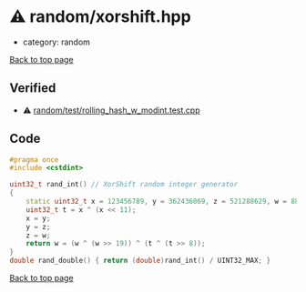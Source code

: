<!-- mathjax config similar to math.stackexchange -->
<script type="text/javascript" async
  src="https://cdnjs.cloudflare.com/ajax/libs/mathjax/2.7.5/MathJax.js?config=TeX-MML-AM_CHTML">
</script>
<script type="text/x-mathjax-config">
  MathJax.Hub.Config({
    TeX: { equationNumbers: { autoNumber: "AMS" }},
    tex2jax: {
      inlineMath: [ ['$','$'] ],
      processEscapes: true
    },
    "HTML-CSS": { matchFontHeight: false },
    displayAlign: "left",
    displayIndent: "2em"
  });
</script>

<script type="text/javascript" src="https://cdnjs.cloudflare.com/ajax/libs/jquery/3.4.1/jquery.min.js"></script>
<script src="https://cdn.jsdelivr.net/npm/jquery-balloon-js@1.1.2/jquery.balloon.min.js" integrity="sha256-ZEYs9VrgAeNuPvs15E39OsyOJaIkXEEt10fzxJ20+2I=" crossorigin="anonymous"></script>
<script type="text/javascript" src="../../assets/js/copy-button.js"></script>
<link rel="stylesheet" href="../../assets/css/copy-button.css" />


# :warning: random/xorshift.hpp
* category: random


[Back to top page](../../index.html)



## Verified
* :warning: [random/test/rolling_hash_w_modint.test.cpp](../../verify/random/test/rolling_hash_w_modint.test.cpp.html)


## Code
```cpp
#pragma once
#include <cstdint>

uint32_t rand_int() // XorShift random integer generator
{
    static uint32_t x = 123456789, y = 362436069, z = 521288629, w = 88675123;
    uint32_t t = x ^ (x << 11);
    x = y;
    y = z;
    z = w;
    return w = (w ^ (w >> 19)) ^ (t ^ (t >> 8));
}
double rand_double() { return (double)rand_int() / UINT32_MAX; }

```

[Back to top page](../../index.html)

